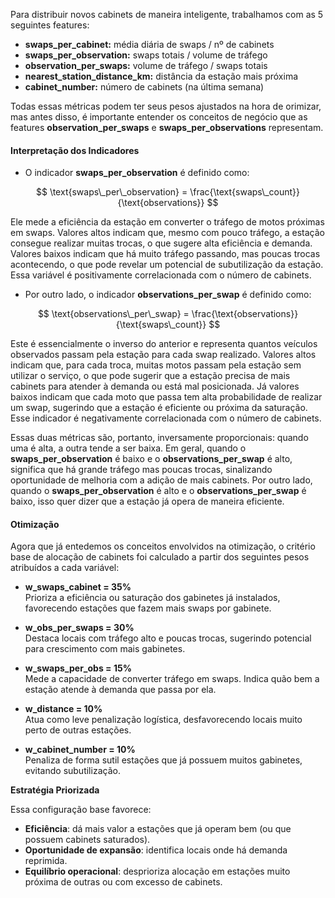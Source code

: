 Para distribuir novos cabinets de maneira inteligente, trabalhamos com as 5 seguintes features:

- **swaps_per_cabinet:** média diária de swaps / nº de cabinets
- **swaps_per_observation:** swaps totais / volume de tráfego
- **observation_per_swaps:** volume de tráfego / swaps totais
- **nearest_station_distance_km:** distância da estação mais próxima
- **cabinet_number:** número de cabinets (na última semana)

Todas essas métricas podem ter seus pesos ajustados na hora de orimizar, mas antes disso, é importante entender os conceitos de negócio que as features **observation_per_swaps** e **swaps_per_observations** representam.

#### Interpretação dos Indicadores

- O indicador **swaps_per_observation** é definido como:

$$
\text{swaps\_per\_observation} = \frac{\text{swaps\_count}}{\text{observations}}
$$

Ele mede a eficiência da estação em converter o tráfego de motos próximas em swaps. Valores altos indicam que, mesmo com pouco tráfego, a estação consegue realizar muitas trocas, o que sugere alta eficiência e demanda. Valores baixos indicam que há muito tráfego passando, mas poucas trocas acontecendo, o que pode revelar um potencial de subutilização da estação. Essa variável é positivamente correlacionada com o número de cabinets.

- Por outro lado, o indicador **observations_per_swap** é definido como:

$$
\text{observations\_per\_swap} = \frac{\text{observations}}{\text{swaps\_count}}
$$

Este é essencialmente o inverso do anterior e representa quantos veículos observados passam pela estação para cada swap realizado. Valores altos indicam que, para cada troca, muitas motos passam pela estação sem utilizar o serviço, o que pode sugerir que a estação precisa de mais cabinets para atender à demanda ou está mal posicionada. Já valores baixos indicam que cada moto que passa tem alta probabilidade de realizar um swap, sugerindo que a estação é eficiente ou próxima da saturação. Esse indicador é negativamente correlacionada com o número de cabinets.

Essas duas métricas são, portanto, inversamente proporcionais: quando uma é alta, a outra tende a ser baixa. Em geral, quando o **swaps_per_observation** é baixo e o **observations_per_swap** é alto, significa que há grande tráfego mas poucas trocas, sinalizando oportunidade de melhoria com a adição de mais cabinets. Por outro lado, quando o **swaps_per_observation** é alto e o **observations_per_swap** é baixo, isso quer dizer que a estação já opera de maneira eficiente.

#### Otimização

Agora que já entedemos os conceitos envolvidos na otimização, o critério base de alocação de cabinets foi calculado a partir dos seguintes pesos atribuídos a cada variável:

- **w_swaps_cabinet = 35%**  
  Prioriza a eficiência ou saturação dos gabinetes já instalados, favorecendo estações que fazem mais swaps por gabinete.

- **w_obs_per_swaps = 30%**  
  Destaca locais com tráfego alto e poucas trocas, sugerindo potencial para crescimento com mais gabinetes.

- **w_swaps_per_obs = 15%**  
  Mede a capacidade de converter tráfego em swaps. Indica quão bem a estação atende à demanda que passa por ela.

- **w_distance = 10%**  
  Atua como leve penalização logística, desfavorecendo locais muito perto de outras estações.

- **w_cabinet_number = 10%**  
  Penaliza de forma sutil estações que já possuem muitos gabinetes, evitando subutilização.

**Estratégia Priorizada**

Essa configuração base favorece:
- **Eficiência**: dá mais valor a estações que já operam bem (ou que possuem cabinets saturados).  
- **Oportunidade de expansão**: identifica locais onde há demanda reprimida.  
- **Equilíbrio operacional**: desprioriza alocação em estações muito próxima de outras ou com excesso de cabinets.